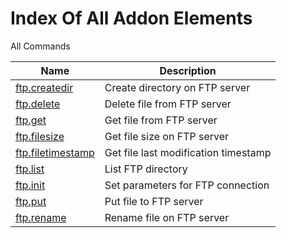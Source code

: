 # Index Of All Addon Elements


 All Commands

| Name | Description |
| ---- | ----------- |
| [ftp.createdir](Commands/CreateDirectoryCommand.md) | Create directory on FTP server |
| [ftp.delete](Commands/DeleteFileCommand.md) | Delete file from FTP server |
| [ftp.get](Commands/GetFileCommand.md) | Get file from FTP server |
| [ftp.filesize](Commands/GetFileSizeCommand.md) | Get file size on FTP server |
| [ftp.filetimestamp](Commands/GetFileTimestampCommand.md) | Get file last modification timestamp |
| [ftp.list](Commands/ListCommand.md) | List FTP directory |
| [ftp.init](Commands/OpenCommand.md) | Set parameters for FTP connection |
| [ftp.put](Commands/PutFileCommand.md) | Put file to FTP server |
| [ftp.rename](Commands/RenameFileCommand.md) | Rename file on FTP server |
